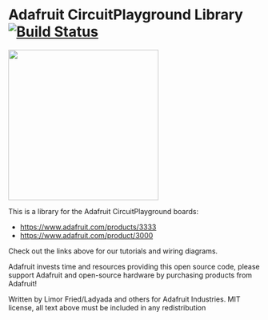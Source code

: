 # Adafruit CircuitPlayground Library [![Build Status](https://travis-ci.com/adafruit/Adafruit_CircuitPlayground.svg?branch=master)](https://travis-ci.com/adafruit/Adafruit_CircuitPlayground)

<img src="https://cdn-shop.adafruit.com/970x728/3333-01.jpg" height="300"/>

This is a library for the Adafruit CircuitPlayground boards:
  * https://www.adafruit.com/products/3333
  * https://www.adafruit.com/product/3000
 
Check out the links above for our tutorials and wiring diagrams.

Adafruit invests time and resources providing this open source code, please support Adafruit and open-source hardware by purchasing products from Adafruit!

Written by Limor Fried/Ladyada and others for Adafruit Industries.
MIT license, all text above must be included in any redistribution
